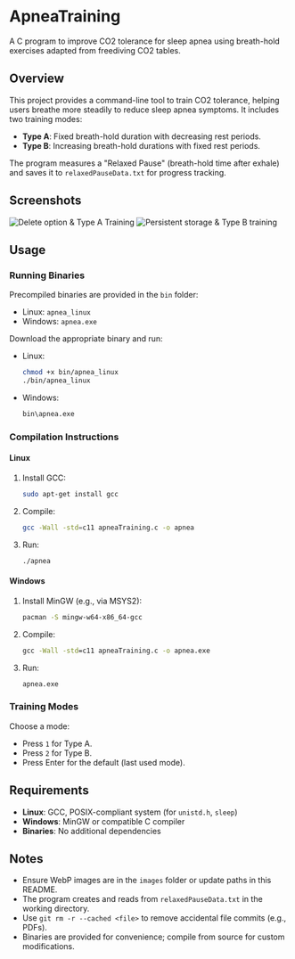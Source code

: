 # ApneaTraining

A C program to improve CO2 tolerance for sleep apnea using breath-hold exercises adapted from freediving CO2 tables.

## Overview

This project provides a command-line tool to train CO2 tolerance, helping users breathe more steadily to reduce sleep apnea symptoms. It includes two training modes:
- **Type A**: Fixed breath-hold duration with decreasing rest periods.
- **Type B**: Increasing breath-hold durations with fixed rest periods.

The program measures a "Relaxed Pause" (breath-hold time after exhale) and saves it to `relaxedPauseData.txt` for progress tracking.

## Screenshots

![Delete option & Type A Training](https://raw.githubusercontent.com/Jakob-Tvalfager/ApneaTraining/main/images/DemoDeleteAndTypeA.webp)
![Persistent storage & Type B training](https://raw.githubusercontent.com/Jakob-Tvalfager/ApneaTraining/main/images/DemoPersistentStorageAndTypeB.webp)

## Usage

### Running Binaries
Precompiled binaries are provided in the `bin` folder:
- Linux: `apnea_linux`
- Windows: `apnea.exe`

Download the appropriate binary and run:
- Linux:
  ```bash
  chmod +x bin/apnea_linux
  ./bin/apnea_linux
  ```
- Windows:
  ```cmd
  bin\apnea.exe
  ```

### Compilation Instructions

#### Linux
1. Install GCC:
   ```bash
   sudo apt-get install gcc
   ```
2. Compile:
   ```bash
   gcc -Wall -std=c11 apneaTraining.c -o apnea
   ```
3. Run:
   ```bash
   ./apnea
   ```

#### Windows
1. Install MinGW (e.g., via MSYS2):
   ```bash
   pacman -S mingw-w64-x86_64-gcc
   ```
2. Compile:
   ```cmd
   gcc -Wall -std=c11 apneaTraining.c -o apnea.exe
   ```
3. Run:
   ```cmd
   apnea.exe
   ```

### Training Modes
Choose a mode:
- Press `1` for Type A.
- Press `2` for Type B.
- Press Enter for the default (last used mode).

## Requirements

- **Linux**: GCC, POSIX-compliant system (for `unistd.h`, `sleep`)
- **Windows**: MinGW or compatible C compiler
- **Binaries**: No additional dependencies

## Notes

- Ensure WebP images are in the `images` folder or update paths in this README.
- The program creates and reads from `relaxedPauseData.txt` in the working directory.
- Use `git rm -r --cached <file>` to remove accidental file commits (e.g., PDFs).
- Binaries are provided for convenience; compile from source for custom modifications.

